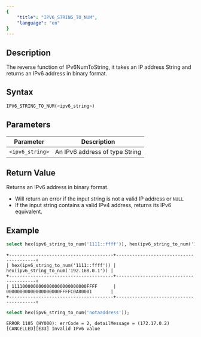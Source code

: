 ```yaml
---
{
    "title": "IPV6_STRING_TO_NUM",
    "language": "en"
}
---
```


## Description
The reverse function of IPv6NumToString, it takes an IP address String and returns an IPv6 address in binary format.

## Syntax
```sql
IPV6_STRING_TO_NUM(<ipv6_string>)
```

## Parameters
| Parameter | Description                                      |
|-----------|--------------------------------------------------|
| `<ipv6_string>`      | An IPv6 address of type String  |

## Return Value
Returns an IPv6 address in binary format.
- Will return an error if the input string is not a valid IP address or `NULL`
- If the input string contains a valid IPv4 address, returns its IPv6 equivalent.

## Example
```sql
select hex(ipv6_string_to_num('1111::ffff')), hex(ipv6_string_to_num('192.168.0.1'));
```
```text
+---------------------------------------+----------------------------------------+
| hex(ipv6_string_to_num('1111::ffff')) | hex(ipv6_string_to_num('192.168.0.1')) |
+---------------------------------------+----------------------------------------+
| 1111000000000000000000000000FFFF      | 00000000000000000000FFFFC0A80001       |
+---------------------------------------+----------------------------------------+
```

```sql
select hex(ipv6_string_to_num('notaaddress'));
```
```text
ERROR 1105 (HY000): errCode = 2, detailMessage = (172.17.0.2)[CANCELLED][E33] Invalid IPv6 value
```
